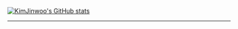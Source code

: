 <div aligan="center">
  
[![KimJinwoo's GitHub stats](https://github-readme-stats.vercel.app/api?username=rlawlsdn1130&theme=dark)](https://github.com/rlawlsdn1130/github-readme-stats)

<hr>
  
</div>

